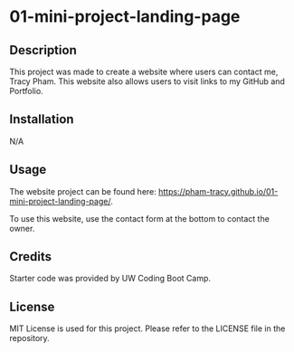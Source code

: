 # 01-mini-project-landing-page

## Description

This project was made to create a website where users can contact me, Tracy Pham. This website also allows users to visit links to my GitHub and Portfolio.

## Installation

N/A

## Usage

The website project can be found here: https://pham-tracy.github.io/01-mini-project-landing-page/.

To use this website, use the contact form at the bottom to contact the owner. 

## Credits

Starter code was provided by UW Coding Boot Camp. 

## License 

MIT License is used for this project. Please refer to the LICENSE file in the repository.
